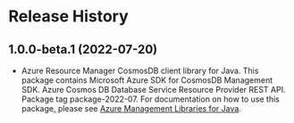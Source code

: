# Release History

## 1.0.0-beta.1 (2022-07-20)

- Azure Resource Manager CosmosDB client library for Java. This package contains Microsoft Azure SDK for CosmosDB Management SDK. Azure Cosmos DB Database Service Resource Provider REST API. Package tag package-2022-07. For documentation on how to use this package, please see [Azure Management Libraries for Java](https://aka.ms/azsdk/java/mgmt).
